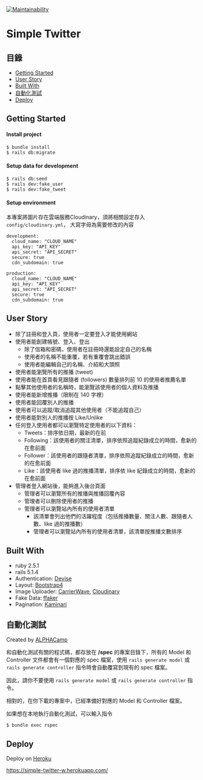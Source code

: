 [![Maintainability](https://api.codeclimate.com/v1/badges/c0609ce113878eab620c/maintainability)](https://codeclimate.com/github/ALPHACamp/simple-twitter-workspace/maintainability)

# Simple Twitter

## 目錄
* [Getting Started](#getting-started)
* [User Story](#user-story)
* [Built With](#built-with)
* [自動化測試](#自動化測試)
* [Deploy](deploy)

## Getting Started
#### Install project
```
$ bundle install
$ rails db:migrate
```
#### Setup data for development
```
$ rails db:seed
$ rails dev:fake_user
$ rails dev:fake_tweet
```
#### Setup environment
本專案將圖片存在雲端服務Cloudinary，須將相關設定存入`config/cloudinary.yml`，
大寫字母為需要修改的內容
```
development:
  cloud_name: "CLOUD_NAME"
  api_key: "API_KEY"
  api_secret: "API_SECRET"
  secure: true
  cdn_subdomain: true

production:
  cloud_name: "CLOUD_NAME"
  api_key: "API_KEY"
  api_secret: "API_SECRET"
  secure: true
  cdn_subdomain: true
```
## User Story
* 除了註冊和登入頁，使用者一定要登入才能使用網站
* 使用者能創建帳號、登入、登出
  * 除了信箱和密碼，使用者在註冊時還能設定自己的名稱
  * 使用者的名稱不能重覆，若有重覆會跳出錯誤
  * 使用者能編輯自己的名稱、介紹和大頭照
* 使用者能瀏覽所有的推播 (tweet)
* 使用者能在首頁看見跟隨者 (followers) 數量排列前 10 的使用者推薦名單
* 點擊其他使用者的名稱時，能瀏覽該使用者的個人資料及推播
* 使用者能新增推播（限制在 140 字裡）
* 使用者能回覆別人的推播
* 使用者可以追蹤/取消追蹤其他使用者（不能追蹤自己）
* 使用者能對別人的推播按 Like/Unlike
* 任何登入使用者都可以瀏覽特定使用者的以下資料：
  * Tweets：排序依日期，最新的在前
  * Following：該使用者的關注清單，排序依照追蹤紀錄成立的時間，愈新的在愈前面
  * Follower：該使用者的跟隨者清單，排序依照追蹤紀錄成立的時間，愈新的在愈前面
  * Like：該使用者 like 過的推播清單，排序依 like 紀錄成立的時間，愈新的在愈前面
* 管理者登入網站後，能夠進入後台頁面
  * 管理者可以瀏覽所有的推播與推播回覆內容
  * 管理者可以刪除使用者的推播
  * 管理者可以瀏覽站內所有的使用者清單
    * 該清單會列出他們的活躍程度（包括推播數量、關注人數、跟隨者人數、like 過的推播數）
    * 管理者可以瀏覽站內所有的使用者清單，該清單按推播文數排序

## Built With
* ruby 2.5.1
* rails 5.1.4
* Authentication: [Devise](https://github.com/plataformatec/devise)
* Layout: [Bootstrap4](https://github.com/twbs/bootstrap-rubygem)
* Image Uploader: [CarrierWave](https://github.com/carrierwaveuploader/carrierwave), [Cloudinary](https://cloudinary.com/)
* Fake Data: [ffaker](https://github.com/ffaker/ffaker)
* Pagination: [Kaminari](https://github.com/kaminari/kaminari)

## 自動化測試
Created by [ALPHACamp](https://github.com/ALPHACamp)

和自動化測試有關的程式碼，都存放在 **/spec** 的專案目錄下，所有的 Model 和 Controller 文件都會有一個對應的 spec 檔案，使用 `rails generate model` 或 `rails generate controller` 指令時會自動覆寫到現有的 spec 檔案。

因此，請你不要使用 `rails generate model` 或 `rails generate controller` 指令。

相對的，在你下載的專案中，已經準備好對應的 Model 和 Controller 檔案。

如果想在本地執行自動化測試，可以輸入指令
```
$ bundle exec rspec
```

## Deploy
Deploy on [Heroku](https://www.heroku.com/)

https://simple-twitter-w.herokuapp.com/
